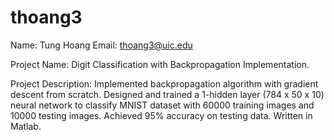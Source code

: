 # thoang3
Name: Tung Hoang
Email: thoang3@uic.edu

Project Name: Digit Classification with Backpropagation Implementation. 

Project Description: Implemented backpropagation algorithm with gradient descent from scratch. 
	Designed and trained a 1-hidden layer (784 x 50 x 10) neural network to 
	classify MNIST dataset with 60000 training images and 10000 testing images. 
	Achieved 95% accuracy on testing data. Written in Matlab. 

